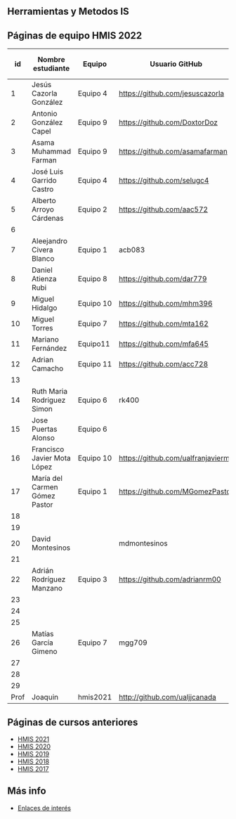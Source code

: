 ## Herramientas y Metodos IS

## Páginas de equipo HMIS 2022

id | Nombre estudiante  | Equipo | Usuario GitHub | Repositorio de Web de equipo 
-- | ----------------- | ----------------- | ----------------- | -----------------
1 | Jesús Cazorla González| Equipo 4 | https://github.com/jesuscazorla | 
2 | Antonio González Capel | Equipo 9 | https://github.com/DoxtorDoz | 
3 | Asama Muhammad Farman| Equipo 9 | https://github.com/asamafarman | 
4 | José Luis Garrido Castro | Equipo 4 | https://github.com/selugc4 | 
5 | Alberto Arroyo Cárdenas | Equipo 2 | https://github.com/aac572 | 
6 | | | |
7 | Aleejandro Civera Blanco| Equipo 1 | acb083| 
8 |Daniel Atienza Rubi | Equipo 8 |https://github.com/dar779 | 
9 | Miguel Hidalgo | Equipo 10 | https://github.com/mhm396 |
10 | Miguel Torres | Equipo 7 | https://github.com/mta162 | 
11 | Mariano Fernández | Equipo11 | https://github.com/mfa645 | 
12 | Adrian Camacho | Equipo 11 | https://github.com/acc728 | | 
13 | | | | 
14 | Ruth Maria Rodriguez Simon | Equipo 6 | rk400 | 
15 | Jose Puertas Alonso | Equipo 6| | 
16 | Francisco Javier Mota López | Equipo 10 | https://github.com/ualfranjavierml |
17 | María del Carmen Gómez Pastor | Equipo 1 | https://github.com/MGomezPastor
18 | | | | 
19 | | | |
20 | David Montesinos | | mdmontesinos | 
21 | | | | 
22 | Adrián Rodríguez Manzano | Equipo 3 | https://github.com/adrianrm00 | 
23 | | | | 
24 | | | | 
25 | | | | 
26 | Matías García Gimeno | Equipo 7 | mgg709 |
27 | | | | 
28 | | | | 
29 | | | |
Prof | Joaquin | hmis2021 | http://github.com/ualjjcanada  |


## Páginas de cursos anteriores
* [HMIS 2021](index2021.md)
* [HMIS 2020](index2020.md)
* [HMIS 2019](index2019.md)
* [HMIS 2018](index2018.md)
* [HMIS 2017](index2017.md)

## Más info
* [Enlaces de interés](enlaces.md)
